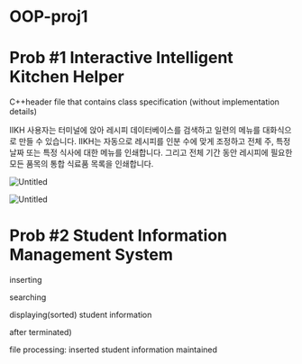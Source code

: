 # OOP-proj1

# Prob #1 Interactive Intelligent Kitchen Helper

C++header file that contains class specification (without implementation details)

IIKH 사용자는 터미널에 앉아 레시피 데이터베이스를 검색하고 일련의 메뉴를 대화식으로 만들 수 있습니다.
IIKH는 자동으로 레시피를 인분 수에 맞게 조정하고 전체 주, 특정 날짜 또는 특정 식사에 대한 메뉴를 인쇄합니다. 그리고 전체 기간 동안 레시피에 필요한 모든 품목의 통합 식료품 목록을 인쇄합니다.

![Untitled](https://s3-us-west-2.amazonaws.com/secure.notion-static.com/5201bfd3-12f8-4180-9a0c-6b2788339b4e/Untitled.png)

![Untitled](https://s3-us-west-2.amazonaws.com/secure.notion-static.com/6f634d2e-9cea-407f-8979-a188108b5a91/Untitled.png)

# Prob #2 Student Information Management System

inserting

searching

displaying(sorted) student information

after terminated)

file processing: inserted student information maintained
